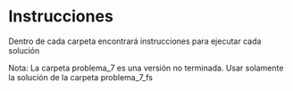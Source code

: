 # Instrucciones 

Dentro de cada carpeta encontrará instrucciones para ejecutar cada solución

Nota: La carpeta problema_7 es una versión no terminada. Usar solamente la solución de la carpeta problema_7_fs
